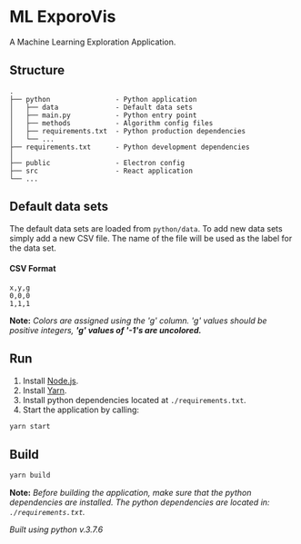 # ML ExporoVis

A Machine Learning Exploration Application.

## Structure

```
.
├── python                - Python application
│   ├── data              - Default data sets
│   ├── main.py           - Python entry point
│   ├── methods           - Algorithm config files
│   ├── requirements.txt  - Python production dependencies
│   └── ...
├── requirements.txt      - Python development dependencies
│
├── public                - Electron config
├── src                   - React application
└── ...
```

## Default data sets

The default data sets are loaded from `python/data`. To add new data sets simply
add a new CSV file. The name of the file will be used as the label for the data set.

#### CSV Format

```csv
x,y,g
0,0,0
1,1,1
```

**Note:** *Colors are assigned using the 'g' column. 'g' values should be
positive integers, **'g' values of '-1's are uncolored.***

## Run

1. Install [Node.js](https://nodejs.org/en/).
2. Install [Yarn](https://classic.yarnpkg.com/en/docs/install/).
3. Install python dependencies located at ```./requirements.txt```.
4. Start the application by calling:

```sh
yarn start
```

## Build

```sh
yarn build
```

**Note:** *Before building the application, make sure that the python dependencies are installed. The python dependencies
are located in: ```./requirements.txt```.*

*Built using python v.3.7.6*

